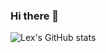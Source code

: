 ### Hi there 👋

![Lex's GitHub stats](https://github-readme-stats.vercel.app/api?username=LexingtonWhalen&show_icons=true&theme=tokyonight)


